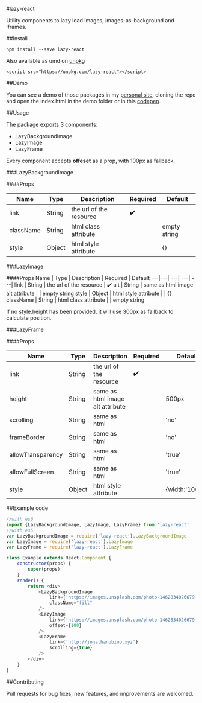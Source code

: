#lazy-react

Utility components to lazy load images, images-as-background and iframes.

##Install

`npm install --save lazy-react`  

Also available as umd on [unpkg](https://unpkg.com/lazy-react) 

`<script src="https://unpkg.com/lazy-react"></script>`

##Demo

You can see a demo of those packages in my [personal site](http://jonathanobino.xyz), cloning the repo and open the index.html in the demo folder or in this [codepen](http://codepen.io/jonathanobino/full/mOdXNb/).

##Usage

The package exports 3 components:

- LazyBackgroundImage
- LazyImage
- LazyFrame

Every component accepts **offeset** as a prop, with 100px as fallback.

###LazyBackgroundImage

####Props

Name | Type | Description | Required | Default
---|---| ---| ---| ---|
link | String | the url of the resource | ✔️
className  | String | html class attribute |  | empty string
style  | Object | html style attribute |  | {}

###LazyImage

####Props
Name | Type | Description | Required | Default
---|---| ---| ---| ---|
link | String | the url of the resource | ✔️
alt  | String | same as html image alt attribute |  | empty string
style  | Object | html style attribute |  | {}
className  | String | html class attribute |  | empty string

If no style.height has been provided, it will use 300px as fallback to calculate position.

###LazyFrame

####Props

Name | Type | Description | Required | Default
---|---| ---| ---| ---|
link  | String | the url of the resource | ✔️
height  | String | same as html image alt attribute |  | 500px
scrolling | String | same as html |  | 'no'
frameBorder  | String | same as html |  | 'no'
allowTransparency  | String | same as html |  | 'true'
allowFullScreen  | String | same as html |  | 'true'
style  | Object | html style attribute |  | {width:'100%'}

##Example code

```javascript
//with es6
import {LazyBackgroundImage, LazyImage, LazyFrame} from 'lazy-react'
//with es5
var LazyBackgroundImage = require('lazy-react').LazyBackgroundImage
var LazyImage = require('lazy-react').LazyImage
var LazyFrame = require('lazy-react').LazyFrame

class Example extends React.Component {
	constructor(props) {
		super(props)
	}
	render() {
		return <div>
			<LazyBackgroundImage 
				link={'https://images.unsplash.com/photo-1462834026679-7c03bf571a67?ixlib=rb-0.3.5&q=80&fm=jpg&crop=entropy&cs=tinysrgb&s=6e160dc1e65511df7bf1c461f8a93c82'} 
				className="fill"
			/>
			<LazyImage 
				link={'https://images.unsplash.com/photo-1462834026679-7c03bf571a67?ixlib=rb-0.3.5&q=80&fm=jpg&crop=entropy&cs=tinysrgb&s=6e160dc1e65511df7bf1c461f8a93c82'} 
				offset={100}
			/>
			<LazyFrame 
				link={'http://jonathanobino.xyz'} 
				scrolling={true}
			/>
		</div>
	}
}
```

##Contributing

Pull requests for bug fixes, new features, and improvements are welcomed.